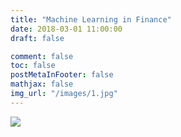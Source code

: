 ```yaml
---
title: "Machine Learning in Finance"
date: 2018-03-01 11:00:00
draft: false

comment: false
toc: false
postMetaInFooter: false
mathjax: false
img_url: "/images/1.jpg"
---
```


<img src="/images/1.jpg">
